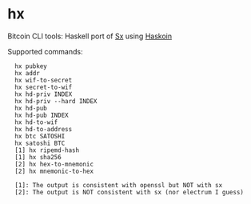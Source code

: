 hx
==

Bitcoin CLI tools: Haskell port of [Sx](https://github.com/spesmilo/sx) using [Haskoin](https://github.com/haskoin/haskoin)

Supported commands:

      hx pubkey
      hx addr
      hx wif-to-secret
      hx secret-to-wif
      hx hd-priv INDEX
      hx hd-priv --hard INDEX
      hx hd-pub
      hx hd-pub INDEX
      hx hd-to-wif
      hx hd-to-address
      hx btc SATOSHI
      hx satoshi BTC
      [1] hx ripemd-hash
      [1] hx sha256
      [2] hx hex-to-mnemonic
      [2] hx mnemonic-to-hex

      [1]: The output is consistent with openssl but NOT with sx
      [2]: The output is NOT consistent with sx (nor electrum I guess)
